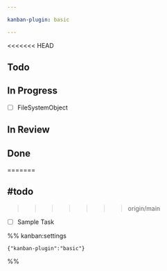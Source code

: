 ```yaml
---

kanban-plugin: basic

---
```


<<<<<<< HEAD
## Todo



## In Progress

- [ ] FileSystemObject


## In Review



## Done
=======
## #todo
>>>>>>> origin/main

- [ ] Sample Task




%% kanban:settings
```
{"kanban-plugin":"basic"}
```
%%